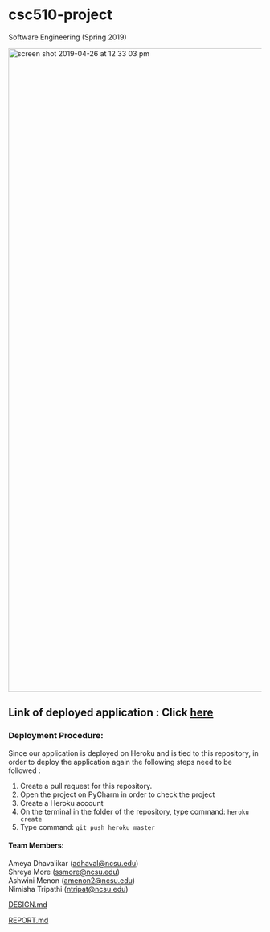# csc510-project
Software Engineering (Spring 2019)

<img width="1280" alt="screen shot 2019-04-26 at 12 33 03 pm" src="https://media.github.ncsu.edu/user/10688/files/355de200-6823-11e9-895e-63ed3f07f86d">

## Link of deployed application : Click [here](http://github-viz.herokuapp.com/)

### Deployment Procedure:
Since our application is deployed on Heroku and is tied to this repository, in order to deploy the application again the following steps need to be followed :
1. Create a pull request for this repository.
2. Open the project on PyCharm in order to check the project
3. Create a Heroku account
4. On the terminal in the folder of the repository, type command:  `heroku create`
5. Type command: `git push heroku master`


#### Team Members:
Ameya Dhavalikar (<adhaval@ncsu.edu>)  
Shreya More (<ssmore@ncsu.edu>)  
Ashwini Menon (<amenon2@ncsu.edu>)  
Nimisha Tripathi (<ntripat@ncsu.edu>)  

 [DESIGN.md](https://github.com/ashwini95menon/Github-Analytics-portal/blob/master/DESIGN.md)

 [REPORT.md](https://github.com/ashwini95menon/Github-Analytics-portal/blob/master/REPORT.md)
